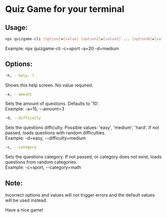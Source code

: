 # Quiz Game for your terminal

## Usage:

```sh
npx quizgame-cli [option]=[value] [option2]=[value2] ... [optionN]=[valueN]
```
Example: npx quizgame-cli -c=sport -a=20 -d=medium

## Options:

```sh
-h, --help, ?
```

Shows this help screen. No value required.

```sh
-a, --amount
``` 

Sets the amount of questions. Defaults to '10'.  
Example: -a=15, --amount=3

```sh
-d, --difficulty
```

Sets the questions difficulty. Possible values: 'easy', 'medium', 'hard'. If not passed, loads questions with random difficulties.  
Example: -d=easy, --difficulty=medium

```sh
-c, --category
```

Sets the questions category. If not passed, or category does not exist, loads questions from random categories.  
Example: -c=sport, --category=math

## Note: 

Incorrect options and values will not trigger errors and the default values will be used instead.

Have a nice game!